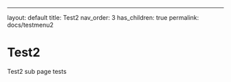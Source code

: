 ---
layout: default
title: Test2
nav_order: 3
has_children: true
permalink: docs/testmenu2

# Test2

Test2 sub page tests

